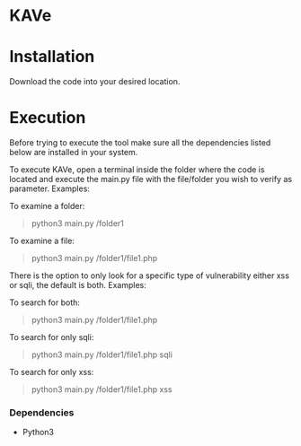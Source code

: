 # KAVe

# Installation

Download the code into your desired location.

# Execution

Before trying to execute the tool make sure all the dependencies listed below are installed in your system.

To execute KAVe, open a terminal inside the folder where the code is located and execute the main.py file with the file/folder you wish to verify as parameter. Examples:

To examine a folder:
> python3 main.py /folder1 <br>

To examine a file:
> python3 main.py /folder1/file1.php <br>

There is the option to only look for a specific type of vulnerability either xss or sqli, the default is both. Examples:

To search for both:
> python3 main.py /folder1/file1.php <br>

To search for only sqli:
> python3 main.py /folder1/file1.php sqli <br>

To search for only xss:
> python3 main.py /folder1/file1.php xss <br>

### Dependencies
- Python3
